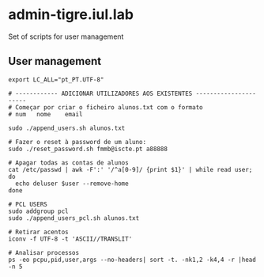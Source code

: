 # admin-tigre.iul.lab
Set of scripts for user management

## User management
    
    export LC_ALL="pt_PT.UTF-8"
    
    # ------------ ADICIONAR UTILIZADORES AOS EXISTENTES ----------------------
    # Começar por criar o ficheiro alunos.txt com o formato
    # num	nome	email
    
    sudo ./append_users.sh alunos.txt
    
    # Fazer o reset à password de um aluno:
    sudo ./reset_password.sh fmmb@iscte.pt a88888
    
    # Apagar todas as contas de alunos
    cat /etc/passwd | awk -F':' '/^a[0-9]/ {print $1}' | while read user; do
      echo deluser $user --remove-home
    done
    
    # PCL USERS
    sudo addgroup pcl
    sudo ./append_users_pcl.sh alunos.txt
    
    # Retirar acentos
    iconv -f UTF-8 -t 'ASCII//TRANSLIT'
    
    # Analisar processos
    ps -eo pcpu,pid,user,args --no-headers| sort -t. -nk1,2 -k4,4 -r |head -n 5
